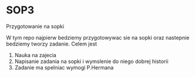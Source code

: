 # SOP3
Przygotowanie na sopki 

W tym repo najpierw bedziemy przygotowywac sie na sopki oraz nastepnie bedziemy tworzy zadanie.
Celem jest 
1) Nauka na zajecia
2) Napisanie zadania na sopki i wymslenie do niego dobrej historii
3) Zadanie ma spelniac wymogi P.Hermana
